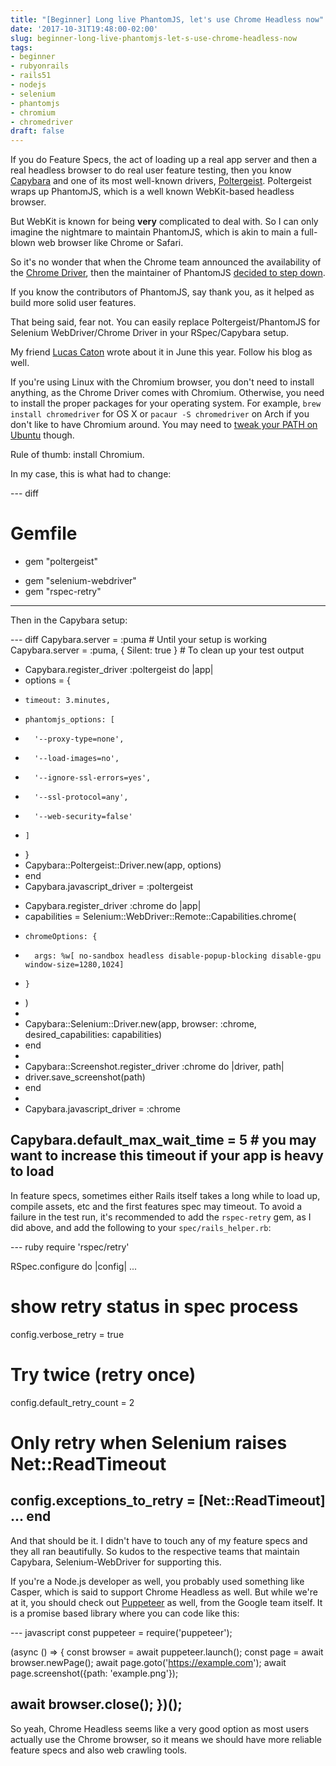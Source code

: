 ```yaml
---
title: "[Beginner] Long live PhantomJS, let's use Chrome Headless now"
date: '2017-10-31T19:48:00-02:00'
slug: beginner-long-live-phantomjs-let-s-use-chrome-headless-now
tags:
- beginner
- rubyonrails
- rails51
- nodejs
- selenium
- phantomjs
- chromium
- chromedriver
draft: false
---
```


If you do Feature Specs, the act of loading up a real app server and then a real headless browser to do real user feature testing, then you know [Capybara](https://github.com/teamcapybara/capybara/issues/1860) and one of its most well-known drivers, [Poltergeist](https://github.com/teampoltergeist/poltergeist/issues/882). Poltergeist wraps up PhantomJS, which is a well known WebKit-based headless browser.

But WebKit is known for being **very** complicated to deal with. So I can only imagine the nightmare to maintain PhantomJS, which is akin to main a full-blown web browser like Chrome or Safari.

So it's no wonder that when the Chrome team announced the availability of the [Chrome Driver](https://developers.google.com/web/updates/2017/04/headless-chrome), then the maintainer of PhantomJS [decided to step down](https://github.com/teampoltergeist/poltergeist/issues/882).

If you know the contributors of PhantomJS, say thank you, as it helped as build more solid user features.

That being said, fear not. You can easily replace Poltergeist/PhantomJS for Selenium WebDriver/Chrome Driver in your RSpec/Capybara setup.

My friend [Lucas Caton](https://www.lucascaton.com.br/2017/06/22/how-to-run-your-feature-specs-using-capybara-and-headless-chrome/) wrote about it in June this year. Follow his blog as well.

If you're using Linux with the Chromium browser, you don't need to install anything, as the Chrome Driver comes with Chromium. Otherwise, you need to install the proper packages for your operating system. For example, `brew install chromedriver` for OS X or `pacaur -S chromedriver` on Arch if you don't like to have Chromium around. You may need to [tweak your PATH on Ubuntu](https://askubuntu.com/questions/539498/where-does-chromedriver-install-to) though.

Rule of thumb: install Chromium.

In my case, this is what had to change:

--- diff
# Gemfile
- gem "poltergeist"
+ gem "selenium-webdriver"
+ gem "rspec-retry"
---

Then in the Capybara setup:

--- diff
Capybara.server = :puma # Until your setup is working
Capybara.server = :puma, { Silent: true } # To clean up your test output

- Capybara.register_driver :poltergeist do |app|
-   options = {
-     timeout: 3.minutes,
-     phantomjs_options: [
-       '--proxy-type=none',
-       '--load-images=no',
-       '--ignore-ssl-errors=yes',
-       '--ssl-protocol=any',
-       '--web-security=false'
-     ]
-   }
-   Capybara::Poltergeist::Driver.new(app, options)
- end
- Capybara.javascript_driver = :poltergeist

+ Capybara.register_driver :chrome do |app|
+   capabilities = Selenium::WebDriver::Remote::Capabilities.chrome(
+     chromeOptions: {
+       args: %w[ no-sandbox headless disable-popup-blocking disable-gpu window-size=1280,1024]
+     }
+   )
+ 
+   Capybara::Selenium::Driver.new(app, browser: :chrome, desired_capabilities: capabilities)
+ end
+ 
+ Capybara::Screenshot.register_driver :chrome do |driver, path|
+   driver.save_screenshot(path)
+ end
+ 
+ Capybara.javascript_driver = :chrome

Capybara.default_max_wait_time = 5 # you may want to increase this timeout if your app is heavy to load
---

In feature specs, sometimes either Rails itself takes a long while to load up, compile assets, etc and the first features spec may timeout. To avoid a failure in the test run, it's recommended to add the `rspec-retry` gem, as I did above, and add the following to your `spec/rails_helper.rb`:

--- ruby
require 'rspec/retry'

RSpec.configure do |config|
  ...
  # show retry status in spec process
  config.verbose_retry = true
  # Try twice (retry once)
  config.default_retry_count = 2
  # Only retry when Selenium raises Net::ReadTimeout
  config.exceptions_to_retry = [Net::ReadTimeout]
  ...
end
---

And that should be it. I didn't have to touch any of my feature specs and they all ran beautifully. So kudos to the respective teams that maintain Capybara, Selenium-WebDriver for supporting this.

If you're a Node.js developer as well, you probably used something like Casper, which is said to support Chrome Headless as well. But while we're at it, you should check out [Puppeteer](https://github.com/GoogleChrome/puppeteer) as well, from the Google team itself. It is a promise based library where you can code like this:

--- javascript
const puppeteer = require('puppeteer');

(async () => {
  const browser = await puppeteer.launch();
  const page = await browser.newPage();
  await page.goto('https://example.com');
  await page.screenshot({path: 'example.png'});

  await browser.close();
})();
---

So yeah, Chrome Headless seems like a very good option as most users actually use the Chrome browser, so it means we should have more reliable feature specs and also web crawling tools.
